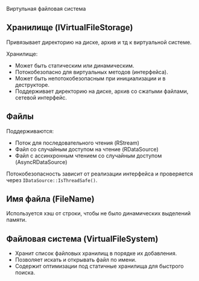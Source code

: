 ﻿Виртульная файловая система


## Хранилище (IVirtualFileStorage)

Привязывает директорию на диске, архив и тд к виртуальной системе.

Хранилище:
 * Может быть статическим или динамическим.
 * Потокобезопасно для виртуальных методов (интерфейса).
 * Может быть непотокобезопасным при инициализации и в деструкторе.
 * Поддерживает директорию на диске, архив со сжатыми файлами, сетевой интерфейс.


## Файлы

Поддерживаются:
 * Поток для последовательного чтения (RStream)
 * Файл со случайным доступом на чтение (RDataSource)
 * Файл с ассинхронным чтением со случайным доступом (AsyncRDataSource)
	
Потокобезопасность зависит от реализации интерфейса и проверяется через `IDataSource::IsThreadSafe()`.


## Имя файла (FileName)

Используется хэш от строки, чтобы не было динамических выделений памяти.


## Файловая система (VirtualFileSystem)

 * Хранит список файловых хранилищ в порядке их добавления.
 * Позволяет искать и открывать файл по имени.
 * Содержит оптимизации под статичные хранилища для быстрого поиска.
